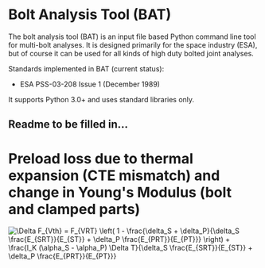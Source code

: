 # Bolt Analysis Tool (BAT)

The bolt analysis tool (BAT) is an input file based Python command line tool for multi-bolt analyses. It is designed primarily for the space industry (ESA), but of course it can be used for all kinds of high duty bolted joint analyses.

Standards implemented in BAT (current status):
- ESA PSS-03-208 Issue 1 (December 1989)

It supports Python 3.0+ and uses standard libraries only.

## Readme to be filled in...

# Preload loss due to thermal expansion (CTE mismatch) and change in Young's Modulus (bolt and clamped parts)

![\Delta F_{Vth} = F_{VRT} \left(  1 - \frac{\delta_S + \delta_P}{\delta_S \frac{E_{SRT}}{E_{ST}} +  \delta_P \frac{E_{PRT}}{E_{PT}}} \right) + \frac{l_K (\alpha_S - \alpha_P) \Delta T}{\delta_S \frac{E_{SRT}}{E_{ST}} + \delta_P \frac{E_{PRT}}{E_{PT}}}](https://render.githubusercontent.com/render/math?math=%5CDelta%20F_%7BVth%7D%20%3D%20F_%7BVRT%7D%20%5Cleft(%20%201%20-%20%5Cfrac%7B%5Cdelta_S%20%2B%20%5Cdelta_P%7D%7B%5Cdelta_S%20%5Cfrac%7BE_%7BSRT%7D%7D%7BE_%7BST%7D%7D%20%2B%20%20%5Cdelta_P%20%5Cfrac%7BE_%7BPRT%7D%7D%7BE_%7BPT%7D%7D%7D%20%5Cright)%20%2B%20%5Cfrac%7Bl_K%20(%5Calpha_S%20-%20%5Calpha_P)%20%5CDelta%20T%7D%7B%5Cdelta_S%20%5Cfrac%7BE_%7BSRT%7D%7D%7BE_%7BST%7D%7D%20%2B%20%5Cdelta_P%20%5Cfrac%7BE_%7BPRT%7D%7D%7BE_%7BPT%7D%7D%7D)
